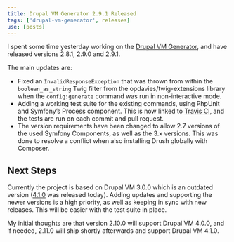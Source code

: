 ```yaml
---
title: Drupal VM Generator 2.9.1 Released
tags: ['drupal-vm-generator', releases]
use: [posts]
---
```

I spent some time yesterday working on the [Drupal VM Generator][0], and have released versions 2.8.1, 2.9.0 and 2.9.1.
<!-- split -->

The main updates are:

- Fixed an `InvalidResponseException` that was thrown from within the `boolean_as_string` Twig filter from the opdavies/twig-extensions library when the `config:generate` command was run in non-interactive mode.
- Adding a working test suite for the existing commands, using PhpUnit and Symfony’s Process component. This is now linked to [Travis CI][2], and the tests are run on each commit and pull request.
- The version requirements have been changed to allow 2.7 versions of the used Symfony Components, as well as the 3.x versions. This was done to resolve a conflict when also installing Drush globally with Composer.

## Next Steps

Currently the project is based on Drupal VM 3.0.0 which is an outdated version ([4.1.0][3] was released today). Adding updates and supporting the newer versions is a high priority, as well as keeping in sync with new releases. This will be easier with the test suite in place.

My initial thoughts are that version 2.10.0 will support Drupal VM 4.0.0, and if needed, 2.11.0 will ship shortly afterwards and support Drupal VM 4.1.0.

[0]: http://www.drupalvmgenerator.com
[1]: https://github.com/opdavies/drupal-vm-generator/tree/master/tests/Command
[2]: https://travis-ci.org/opdavies/drupal-vm-generator
[3]: https://github.com/geerlingguy/drupal-vm/releases/tag/4.1.0
